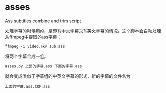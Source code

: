 # asses
Ass subtitles combine and trim script

处理字幕的时候用的，是即有中文字幕又有英文字幕的情况。这个脚本会自动处理从ffmpeg中提取的ass字幕：

`ffmpeg -i video.mkv sub.ass`

将两个字幕合成一组。

`asses.py 上面的字幕.ass 下面的字幕.ass`

就会变成类似于字幕组的中英文字幕的形式，新的字幕的文件名为

`上面的字幕.ass.COM.ass`

